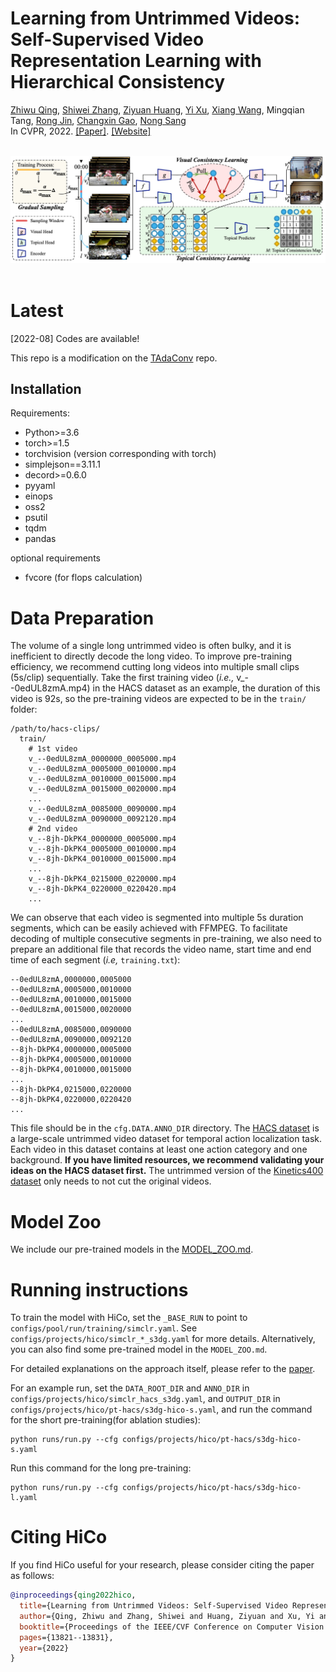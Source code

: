 # Learning from Untrimmed Videos: Self-Supervised Video Representation Learning with Hierarchical Consistency
[Zhiwu Qing](https://scholar.google.com/citations?user=q9refl4AAAAJ&hl=zh-CN&authuser=1), [Shiwei Zhang](https://www.researchgate.net/profile/Shiwei-Zhang-14), [Ziyuan Huang](https://huang-ziyuan.github.io/), [Yi Xu](https://scholar.google.com/citations?user=D4jEMqEAAAAJ&hl=en), [Xiang Wang](https://scholar.google.com/citations?user=cQbXvkcAAAAJ&hl=zh-CN&oi=sra), Mingqian Tang,
[Rong Jin](https://www.cse.msu.edu/~rongjin/), [Changxin Gao](https://scholar.google.com/citations?user=4tku-lwAAAAJ&hl=zh-CN), [Nong Sang](https://scholar.google.com/citations?user=ky_ZowEAAAAJ&hl=zh-CN) <br/>
In CVPR, 2022. [[Paper]](https://openaccess.thecvf.com/content/CVPR2022/papers/Qing_Learning_From_Untrimmed_Videos_Self-Supervised_Video_Representation_Learning_With_Hierarchical_CVPR_2022_paper.pdf). [[Website]](https://hico-cvpr2022.github.io/)

<br/>
<div align="center">
    <img src="framework.jpg" />
</div>
<br/>

# Latest

[2022-08] Codes are available!

This repo is a modification on the [TAdaConv](https://github.com/alibaba-mmai-research/TAdaConv) repo.
## Installation

Requirements:
- Python>=3.6
- torch>=1.5
- torchvision (version corresponding with torch)
- simplejson==3.11.1
- decord>=0.6.0
- pyyaml
- einops
- oss2
- psutil
- tqdm
- pandas

optional requirements
- fvcore (for flops calculation)


# Data Preparation
The volume of a single long untrimmed video is often bulky, and it is inefficient to directly decode the long video. To improve pre-training efficiency, we recommend cutting long videos into multiple small clips (5s/clip) sequentially. Take the first training video (*i.e.,* v_--0edUL8zmA.mp4) in the HACS dataset as an example, the duration of this video is 92s, so the pre-training videos are expected to be in the `train/` folder:
```
/path/to/hacs-clips/
  train/
    # 1st video
    v_--0edUL8zmA_0000000_0005000.mp4
    v_--0edUL8zmA_0005000_0010000.mp4
    v_--0edUL8zmA_0010000_0015000.mp4
    v_--0edUL8zmA_0015000_0020000.mp4
    ...
    v_--0edUL8zmA_0085000_0090000.mp4
    v_--0edUL8zmA_0090000_0092120.mp4
    # 2nd video
    v_--8jh-DkPK4_0000000_0005000.mp4
    v_--8jh-DkPK4_0005000_0010000.mp4
    v_--8jh-DkPK4_0010000_0015000.mp4
    ...
    v_--8jh-DkPK4_0215000_0220000.mp4
    v_--8jh-DkPK4_0220000_0220420.mp4
    ...
```
We can observe that each video is segmented into multiple 5s duration segments, which can be easily achieved with FFMPEG. To facilitate decoding of multiple consecutive segments in pre-training, we also need to prepare an additional file that records the video name, start time and end time of each segment (*i.e,* `training.txt`):
```
--0edUL8zmA,0000000,0005000
--0edUL8zmA,0005000,0010000
--0edUL8zmA,0010000,0015000
--0edUL8zmA,0015000,0020000
...
--0edUL8zmA,0085000,0090000
--0edUL8zmA,0090000,0092120
--8jh-DkPK4,0000000,0005000
--8jh-DkPK4,0005000,0010000
--8jh-DkPK4,0010000,0015000
...
--8jh-DkPK4,0215000,0220000
--8jh-DkPK4,0220000,0220420
...
```
This file should be in the `cfg.DATA.ANNO_DIR` directory.
The [HACS dataset](https://github.com/hangzhaomit/HACS-dataset) is a large-scale untrimmed video dataset for temporal action localization task. Each video in this dataset contains at least one action category and one background. **If you have limited resources, we recommend validating your ideas on the HACS dataset first.** The untrimmed version of the [Kinetics400 dataset](https://github.com/chi0tzp/KineticX-Downloader) only needs to not cut the original videos.

# Model Zoo

We include our pre-trained models in the [MODEL_ZOO.md](MODEL_ZOO.md).


# Running instructions
To train the model with HiCo, set the `_BASE_RUN` to point to `configs/pool/run/training/simclr.yaml`. See `configs/projects/hico/simclr_*_s3dg.yaml` for more details. Alternatively, you can also find some pre-trained model in the `MODEL_ZOO.md`.

For detailed explanations on the approach itself, please refer to the [paper](https://openaccess.thecvf.com/content/CVPR2022/papers/).

For an example run, set the `DATA_ROOT_DIR` and `ANNO_DIR` in `configs/projects/hico/simclr_hacs_s3dg.yaml`, and `OUTPUT_DIR` in `configs/projects/hico/pt-hacs/s3dg-hico-s.yaml`, and run the command for the short pre-training(for ablation studies):
```
python runs/run.py --cfg configs/projects/hico/pt-hacs/s3dg-hico-s.yaml
```
Run this command for the long pre-training:
```
python runs/run.py --cfg configs/projects/hico/pt-hacs/s3dg-hico-l.yaml
```



# Citing HiCo
If you find HiCo useful for your research, please consider citing the paper as follows:
```BibTeX
@inproceedings{qing2022hico,
  title={Learning from Untrimmed Videos: Self-Supervised Video Representation Learning with Hierarchical Consistency},
  author={Qing, Zhiwu and Zhang, Shiwei and Huang, Ziyuan and Xu, Yi and Wang, Xiang and Tang, Mingqian and Gao, Changxin and Jin, Rong and Sang, Nong},
  booktitle={Proceedings of the IEEE/CVF Conference on Computer Vision and Pattern Recognition},
  pages={13821--13831},
  year={2022}
}
```
